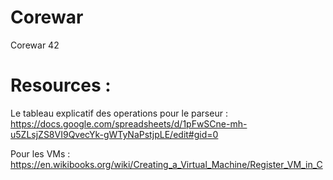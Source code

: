 # Corewar
Corewar 42

Resources : 
===========

Le tableau explicatif des operations pour le parseur : 
https://docs.google.com/spreadsheets/d/1pFwSCne-mh-u5ZLsjZS8VI9QvecYk-gWTyNaPstjpLE/edit#gid=0

Pour les VMs :
https://en.wikibooks.org/wiki/Creating_a_Virtual_Machine/Register_VM_in_C
